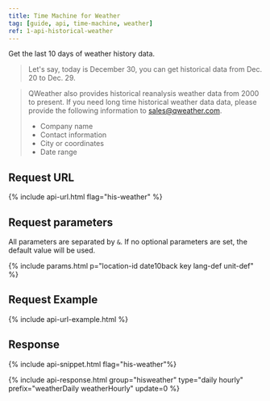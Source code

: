 ```yaml
---
title: Time Machine for Weather
tag: [guide, api, time-machine, weather]
ref: 1-api-historical-weather
---
```


Get the last 10 days of weather history data.

> Let's say, today is December 30, you can get historical data from Dec. 20 to Dec. 29.

> QWeather also provides historical reanalysis weather data from 2000 to present. If you need long time historical weather data data, please provide the following information to <sales@qweather.com>.
> 
> * Company name
> * Contact information
> * City or coordinates
> * Date range

## Request URL

{% include api-url.html flag="his-weather" %}

## Request parameters

All parameters are separated by `&`. If no optional parameters are set, the default value will be used.

{% include params.html p="location-id date10back key lang-def unit-def" %}

## Request Example

{% include api-url-example.html %}

## Response

{% include api-snippet.html flag="his-weather"%}

{% include api-response.html group="hisweather" type="daily hourly" prefix="weatherDaily weatherHourly" update=0 %}